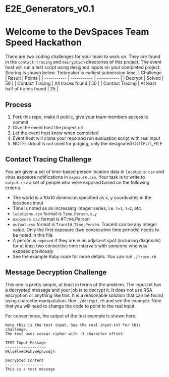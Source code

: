 # E2E_Generators_v0.1

# Welcome to the DevSpaces Team Speed Hackathon
There are two coding challenges for your team to work on.
They are found in the `contact-tracing` and `decryption` directories of this project.
The event host will run a test script using designed inputs on your completed project.
Scoring is shown below. Tiebreaker is earliest submission time.
| Challenge | Result | Points |
| ----------- | ----------- | ----------- |
| Decrypt | Solved | 50 |
| Contact Tracing | All traces found |  50 |
| Contact Tracing | At least half of traces found |  25 |

## Process
1. Fork this repo, make it public, give your team members access to commit
2. Give the event host the project url
3. Let the event host know when completed
4. Event host will clone your repo and run evaluation script with real input
5. NOTE: stdout is not used for judging, only the designated OUTPUT_FILE

## Contact Tracing Challenge
You are given a set of time-based person location data in `locations.csv` and 
virus exposure notifications in `exposure.csv`. Your task is to write to `output.csv`
a set of people who were exposed based on the following criteria.
- The world is a 10x10 dimension specified as x, y coordinates in the locations input
- Time is noted as an increasing integer series, i.e. `t=1`, `t=2`, etc.
- `locations.csv` format is `Time,Person,x,y`
- `exposure.csv` format is #Time,Person
- `output.csv` format is `TraceId,Time,Person`. TraceId can be any integer value. Only the first exposure (two consecutive time periods) needs to be noted in this file.
- A person is `exposed` if they are in an adjacent spot (including diagonals) for at least two consective time intervals with someone who was exposed previously
- See the example Ruby code for more details. You can run `./trace.rb`


## Message Decryption Challenge
This one is pretty simple, at least in terms of the problem. The input.txt has a decrypted message
and your job is to decrypt it. It does not use RSA encryption or anything like this.
It is a reasonable solution that can be found using character manipulation.
Run `./decrypt.rb` and see the example. Note that you will need to change the code
to point to the real input.

For convenience, the output of the test example is shown here:
```
Note this is the test input. See the real input.txt for this challenge.
The test uses ceasar cipher with -3 character offset.
 
TEST Input Message
------------------
Wklv#lv#d#whvw#phvvdjh
 
Decrypted Content
-----------------
This is a test message
```
